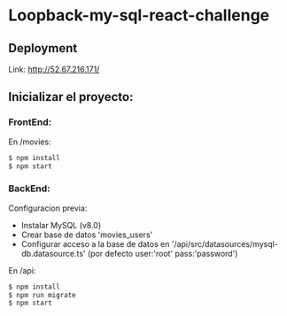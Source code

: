 # Loopback-my-sql-react-challenge

## Deployment

Link: http://52.67.216.171/

## Inicializar el proyecto:

### FrontEnd:

En /movies: 

```sh
$ npm install
$ npm start
```


### BackEnd:

Configuracion previa:
* Instalar MySQL (v8.0)
* Crear base de datos 'movies_users'
* Configurar acceso a la base de datos en '/api/src/datasources/mysql-db.datasource.ts' (por defecto user:'root' pass:'password')


En /api:
```sh
$ npm install
$ npm run migrate
$ npm start
```
